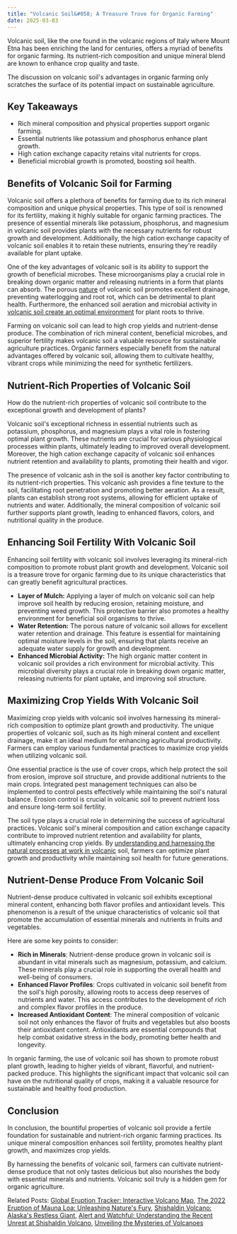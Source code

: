 ```yaml
---
title: "Volcanic Soil&#058; A Treasure Trove for Organic Farming"
date: 2025-03-03
---
```


Volcanic soil, like the one found in the volcanic regions of Italy where Mount Etna has been enriching the land for centuries, offers a myriad of benefits for organic farming. Its nutrient-rich composition and unique mineral blend are known to enhance crop quality and taste.

The discussion on volcanic soil's advantages in organic farming only scratches the surface of its potential impact on sustainable agriculture.

## Key Takeaways

- Rich mineral composition and physical properties support organic farming.
- Essential nutrients like potassium and phosphorus enhance plant growth.
- High cation exchange capacity retains vital nutrients for crops.
- Beneficial microbial growth is promoted, boosting soil health.

## Benefits of Volcanic Soil for Farming

Volcanic soil offers a plethora of benefits for farming due to its rich mineral composition and unique physical properties. This type of soil is renowned for its fertility, making it highly suitable for organic farming practices. The presence of essential minerals like potassium, phosphorus, and magnesium in volcanic soil provides plants with the necessary nutrients for robust growth and development. Additionally, the high cation exchange capacity of volcanic soil enables it to retain these nutrients, ensuring they're readily available for plant uptake.

One of the key advantages of volcanic soil is its ability to support the growth of beneficial microbes. These microorganisms play a crucial role in breaking down organic matter and releasing nutrients in a form that plants can absorb. The porous [nature](https://magmamatters.com/the-art-and-science-of-volcano-monitoring/ "The Art and Science of Volcano Monitoring") of volcanic soil promotes excellent drainage, preventing waterlogging and root rot, which can be detrimental to plant health. Furthermore, the enhanced soil aeration and microbial activity in [volcanic soil create an optimal environment](https://magmamatters.com/geothermal-energy-and-its-volcanic-origins/ "Geothermal Energy and Its Volcanic Origins") for plant roots to thrive.

Farming on volcanic soil can lead to high crop yields and nutrient-dense produce. The combination of rich mineral content, beneficial microbes, and superior fertility makes volcanic soil a valuable resource for sustainable agriculture practices. Organic farmers especially benefit from the natural advantages offered by volcanic soil, allowing them to cultivate healthy, vibrant crops while minimizing the need for synthetic fertilizers.

## Nutrient-Rich Properties of Volcanic Soil

How do the nutrient-rich properties of volcanic soil contribute to the exceptional growth and development of plants?

Volcanic soil's exceptional richness in essential nutrients such as potassium, phosphorus, and magnesium plays a vital role in fostering optimal plant growth. These nutrients are crucial for various physiological processes within plants, ultimately leading to improved overall development. Moreover, the high cation exchange capacity of volcanic soil enhances nutrient retention and availability to plants, promoting their health and vigor.

The presence of volcanic ash in the soil is another key factor contributing to its nutrient-rich properties. This volcanic ash provides a fine texture to the soil, facilitating root penetration and promoting better aeration. As a result, plants can establish strong root systems, allowing for efficient uptake of nutrients and water. Additionally, the mineral composition of volcanic soil further supports plant growth, leading to enhanced flavors, colors, and nutritional quality in the produce.

## Enhancing Soil Fertility With Volcanic Soil

Enhancing soil fertility with volcanic soil involves leveraging its mineral-rich composition to promote robust plant growth and development. Volcanic soil is a treasure trove for organic farming due to its unique characteristics that can greatly benefit agricultural practices.

- **Layer of Mulch:** Applying a layer of mulch on volcanic soil can help improve soil health by reducing erosion, retaining moisture, and preventing weed growth. This protective barrier also promotes a healthy environment for beneficial soil organisms to thrive.
- **Water Retention:** The porous nature of volcanic soil allows for excellent water retention and drainage. This feature is essential for maintaining optimal moisture levels in the soil, ensuring that plants receive an adequate water supply for growth and development.
- **Enhanced Microbial Activity:** The high organic matter content in volcanic soil provides a rich environment for microbial activity. This microbial diversity plays a crucial role in breaking down organic matter, releasing nutrients for plant uptake, and improving soil structure.

## Maximizing Crop Yields With Volcanic Soil

Maximizing crop yields with volcanic soil involves harnessing its mineral-rich composition to optimize plant growth and productivity. The unique properties of volcanic soil, such as its high mineral content and excellent drainage, make it an ideal medium for enhancing agricultural productivity. Farmers can employ various fundamental practices to maximize crop yields when utilizing volcanic soil.

One essential practice is the use of cover crops, which help protect the soil from erosion, improve soil structure, and provide additional nutrients to the main crops. Integrated pest management techniques can also be implemented to control pests effectively while maintaining the soil's natural balance. Erosion control is crucial in volcanic soil to prevent nutrient loss and ensure long-term soil fertility.

The soil type plays a crucial role in determining the success of agricultural practices. Volcanic soil's mineral composition and cation exchange capacity contribute to improved nutrient retention and availability for plants, ultimately enhancing crop yields. By [understanding and harnessing the natural processes at work in volcanic](https://magmamatters.com/understanding-volcanic-formation-a-comprehensive-guide/ "Understanding Volcanic Formation: A Comprehensive Guide") soil, farmers can optimize plant growth and productivity while maintaining soil health for future generations.

## Nutrient-Dense Produce From Volcanic Soil

Nutrient-dense produce cultivated in volcanic soil exhibits exceptional mineral content, enhancing both flavor profiles and antioxidant levels. This phenomenon is a result of the unique characteristics of volcanic soil that promote the accumulation of essential minerals and nutrients in fruits and vegetables.

Here are some key points to consider:

- **Rich in Minerals**: Nutrient-dense produce grown in volcanic soil is abundant in vital minerals such as magnesium, potassium, and calcium. These minerals play a crucial role in supporting the overall health and well-being of consumers.
- **Enhanced Flavor Profiles**: Crops cultivated in volcanic soil benefit from the soil's high porosity, allowing roots to access deep reserves of nutrients and water. This access contributes to the development of rich and complex flavor profiles in the produce.
- **Increased Antioxidant Content**: The mineral composition of volcanic soil not only enhances the flavor of fruits and vegetables but also boosts their antioxidant content. Antioxidants are essential compounds that help combat oxidative stress in the body, promoting better health and longevity.

In organic farming, the use of volcanic soil has shown to promote robust plant growth, leading to higher yields of vibrant, flavorful, and nutrient-packed produce. This highlights the significant impact that volcanic soil can have on the nutritional quality of crops, making it a valuable resource for sustainable and healthy food production.

## Conclusion

In conclusion, the bountiful properties of volcanic soil provide a fertile foundation for sustainable and nutrient-rich organic farming practices. Its unique mineral composition enhances soil fertility, promotes healthy plant growth, and maximizes crop yields.

By harnessing the benefits of volcanic soil, farmers can cultivate nutrient-dense produce that not only tastes delicious but also nourishes the body with essential minerals and nutrients. Volcanic soil truly is a hidden gem for organic agriculture.

Related Posts: [Global Eruption Tracker: Interactive Volcano Map](https://magmamatters.com/global-eruption-tracker-interactive-volcano-map/), [The 2022 Eruption of Mauna Loa: Unleashing Nature's Fury](https://magmamatters.com/the-2022-eruption-of-mauna-loa-unleashing-natures-fury/), [Shishaldin Volcano: Alaska's Restless Giant](https://magmamatters.com/shishaldin-volcano-alaskas-restless-giant/), [Alert and Watchful: Understanding the Recent Unrest at Shishaldin Volcano](https://magmamatters.com/alert-and-watchful-understanding-the-recent-unrest-at-shishaldin-volcano/), [Unveiling the Mysteries of Volcanoes](https://magmamatters.com/unveiling-the-mysteries-of-volcanoes/)
